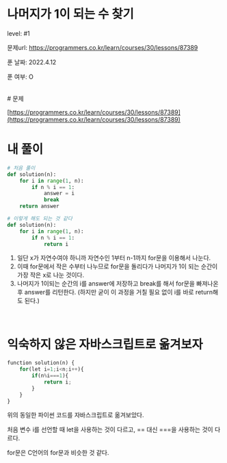 # 나머지가 1이 되는 수 찾기

level: #1

문제url: https://programmers.co.kr/learn/courses/30/lessons/87389

푼 날짜: 2022.4.12

푼 여부: O

<br>
# 문제

[https://programmers.co.kr/learn/courses/30/lessons/87389](https://programmers.co.kr/learn/courses/30/lessons/87389)

# 내 풀이

```python
# 처음 풀이
def solution(n):
    for i in range(1, n):
        if n % i == 1:
            answer = i
            break
    return answer

# 이렇게 해도 되는 것 같다
def solution(n):
    for i in range(1, n):
        if n % i == 1:
            return i
```

1. 일단 x가 자연수여야 하니까 자연수인 1부터 n-1까지 for문을 이용해서 나눈다. 
2. 이때 for문에서 작은 수부터 나누므로 for문을 돌리다가 나머지가 1이 되는 순간이 가장 작은 x로 나눈 것이다.
3. 나머지가 1이되는 순간의 i를 answer에 저장하고 break를 해서 for문을 빠져나온 후 answer를 리턴한다. (하지만 굳이 이 과정을 거칠 필요 없이 i를 바로 return해도 된다.)

<br>

# 익숙하지 않은 자바스크립트로 옮겨보자

```python
function solution(n) {
    for(let i=1;i<n;i++){
        if(n%i===1){
            return i;
        }
    }
}
```

위의 동일한 파이썬 코드를 자바스크립트로 옮겨보았다. 

처음 변수 i를 선언할 때 let을 사용하는 것이 다르고, == 대신 ===을 사용하는 것이 다르다. 

for문은 C언어의 for문과 비슷한 것 같다.